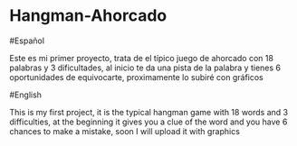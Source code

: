 # Hangman-Ahorcado
#Español

Este es mi primer proyecto, trata de el típico juego de ahorcado con 18 palabras y 3 dificultades, al inicio te da una pista de la palabra y tienes 6 oportunidades de equivocarte, proximamente lo subiré con gráficos


#English

This is my first project, it is the typical hangman game with 18 words and 3 difficulties, at the beginning it gives you a clue of the word and you have 6 chances to make a mistake, soon I will upload it with graphics
